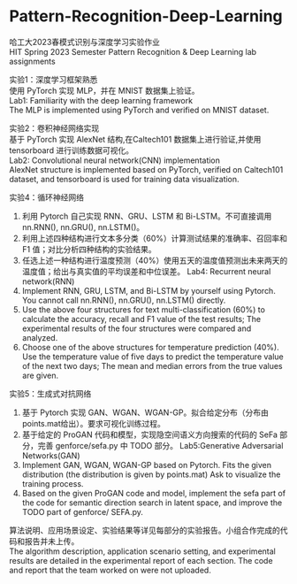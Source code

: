 # Pattern-Recognition-Deep-Learning  
哈工大2023春模式识别与深度学习实验作业  
HIT Spring 2023 Semester Pattern Recognition & Deep Learning lab assignments  
  
  
实验1：深度学习框架熟悉  
使用 PyTorch 实现 MLP，并在 MNIST 数据集上验证。  
Lab1: Familiarity with the deep learning framework  
The MLP is implemented using PyTorch and verified on MNIST dataset.  

  
实验2：卷积神经网络实现  
基于 PyTorch 实现 AlexNet 结构,在Caltech101 数据集上进行验证,并使用tensorboard 进行训练数据可视化。  
Lab2: Convolutional neural network(CNN) implementation  
AlexNet structure is implemented based on PyTorch, verified on Caltech101 dataset, and tensorboard is used for training data visualization.    

  
实验4：循环神经网络  
1. 利用 Pytorch 自己实现 RNN、GRU、LSTM 和 Bi-LSTM。不可直接调用nn.RNN(), nn.GRU(), nn.LSTM()。  
2. 利用上述四种结构进行文本多分类（60%）计算测试结果的准确率、召回率和 F1 值；对比分析四种结构的实验结果。  
3. 任选上述一种结构进行温度预测（40%）使用五天的温度值预测出未来两天的温度值；给出与真实值的平均误差和中位误差。
Lab4: Recurrent neural network(RNN)  
1. Implement RNN, GRU, LSTM, and Bi-LSTM by yourself using Pytorch. You cannot call nn.RNN(), nn.GRU(), nn.LSTM() directly.  
2. Use the above four structures for text multi-classification (60%) to calculate the accuracy, recall and F1 value of the test results; The experimental results of the four structures were compared and analyzed.  
3. Choose one of the above structures for temperature prediction (40%). Use the temperature value of five days to predict the temperature value of the next two days; The mean and median errors from the true values are given.  

  
实验5：生成式对抗网络  
1. 基于 Pytorch 实现 GAN、WGAN、WGAN-GP。拟合给定分布（分布由 points.mat给出）。要求可视化训练过程。  
2. 基于给定的 ProGAN 代码和模型，实现隐空间语义方向搜索的代码的 SeFa 部分，完善 genforce/sefa.py 中 TODO 部分。
Lab5:Generative Adversarial Networks(GAN)  
1. Implement GAN, WGAN, WGAN-GP based on Pytorch. Fits the given distribution (the distribution is given by points.mat) Ask to visualize the training process.  
2. Based on the given ProGAN code and model, implement the sefa part of the code for semantic direction search in latent space, and improve the TODO part of genforce/ SEFA.py.  
  
  
算法说明、应用场景设定、实验结果等详见每部分的实验报告。小组合作完成的代码和报告并未上传。  
The algorithm description, application scenario setting, and experimental results are detailed in the experimental report of each section. The code and report that the team worked on were not uploaded.  
